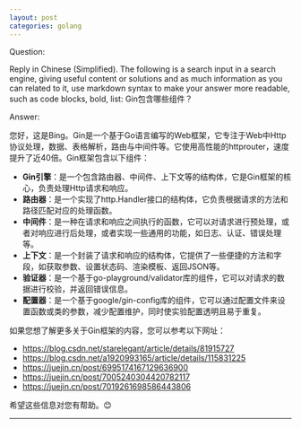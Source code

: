 ```yaml
---
layout: post
categories: golang
---
```

Question:

Reply in Chinese (Simplified).
The following is a search input in a search engine, giving useful content or solutions and as much information as you can related to it, use markdown syntax to make your answer more readable, such as code blocks, bold, list:
Gin包含哪些组件？

Answer:

您好，这是Bing。Gin是一个基于Go语言编写的Web框架，它专注于Web中Http协议处理，数据、表格解析，路由与中间件等。它使用高性能的httprouter，速度提升了近40倍。Gin框架包含以下组件：

- **Gin引擎**：是一个包含路由器、中间件、上下文等的结构体，它是Gin框架的核心，负责处理Http请求和响应。
- **路由器**：是一个实现了http.Handler接口的结构体，它负责根据请求的方法和路径匹配对应的处理函数。
- **中间件**：是一种在请求和响应之间执行的函数，它可以对请求进行预处理，或者对响应进行后处理，或者实现一些通用的功能，如日志、认证、错误处理等。
- **上下文**：是一个封装了请求和响应的结构体，它提供了一些便捷的方法和字段，如获取参数、设置状态码、渲染模板、返回JSON等。
- **验证器**：是一个基于go-playground/validator库的组件，它可以对请求的数据进行校验，并返回错误信息。
- **配置器**：是一个基于google/gin-config库的组件，它可以通过配置文件来设置函数或类的参数，减少配置维护，同时使实验配置透明且易于重复。

如果您想了解更多关于Gin框架的内容，您可以参考以下网址：

-  https://blog.csdn.net/starelegant/article/details/81915727
-  https://blog.csdn.net/a1920993165/article/details/115831225
-  https://juejin.cn/post/6995174167129636900
-  https://juejin.cn/post/7005240304420782117
-  https://juejin.cn/post/7019261698586443806

希望这些信息对您有帮助。😊


<hr/>

